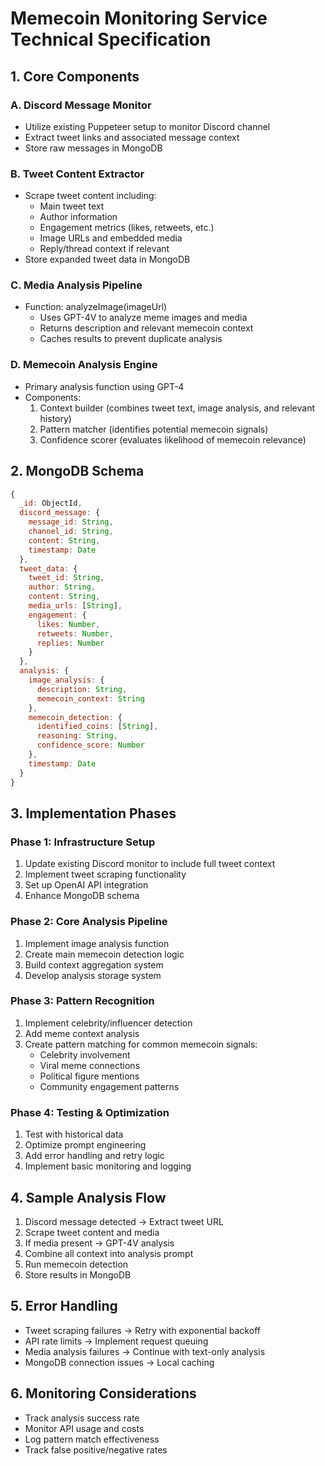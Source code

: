 # Memecoin Monitoring Service Technical Specification

## 1. Core Components

### A. Discord Message Monitor
- Utilize existing Puppeteer setup to monitor Discord channel
- Extract tweet links and associated message context
- Store raw messages in MongoDB

### B. Tweet Content Extractor
- Scrape tweet content including:
  - Main tweet text
  - Author information
  - Engagement metrics (likes, retweets, etc.)
  - Image URLs and embedded media
  - Reply/thread context if relevant
- Store expanded tweet data in MongoDB

### C. Media Analysis Pipeline
- Function: analyzeImage(imageUrl)
  - Uses GPT-4V to analyze meme images and media
  - Returns description and relevant memecoin context
  - Caches results to prevent duplicate analysis

### D. Memecoin Analysis Engine
- Primary analysis function using GPT-4
- Components:
  1. Context builder (combines tweet text, image analysis, and relevant history)
  2. Pattern matcher (identifies potential memecoin signals)
  3. Confidence scorer (evaluates likelihood of memecoin relevance)

## 2. MongoDB Schema
```javascript
{
  _id: ObjectId,
  discord_message: {
    message_id: String,
    channel_id: String,
    content: String,
    timestamp: Date
  },
  tweet_data: {
    tweet_id: String,
    author: String,
    content: String,
    media_urls: [String],
    engagement: {
      likes: Number,
      retweets: Number,
      replies: Number
    }
  },
  analysis: {
    image_analysis: {
      description: String,
      memecoin_context: String
    },
    memecoin_detection: {
      identified_coins: [String],
      reasoning: String,
      confidence_score: Number
    },
    timestamp: Date
  }
}
```

## 3. Implementation Phases

### Phase 1: Infrastructure Setup
1. Update existing Discord monitor to include full tweet context
2. Implement tweet scraping functionality
3. Set up OpenAI API integration
4. Enhance MongoDB schema

### Phase 2: Core Analysis Pipeline
1. Implement image analysis function
2. Create main memecoin detection logic
3. Build context aggregation system
4. Develop analysis storage system

### Phase 3: Pattern Recognition
1. Implement celebrity/influencer detection
2. Add meme context analysis
3. Create pattern matching for common memecoin signals:
   - Celebrity involvement
   - Viral meme connections
   - Political figure mentions
   - Community engagement patterns

### Phase 4: Testing & Optimization
1. Test with historical data
2. Optimize prompt engineering
3. Add error handling and retry logic
4. Implement basic monitoring and logging

## 4. Sample Analysis Flow

1. Discord message detected → Extract tweet URL
2. Scrape tweet content and media
3. If media present → GPT-4V analysis
4. Combine all context into analysis prompt
5. Run memecoin detection
6. Store results in MongoDB

## 5. Error Handling

- Tweet scraping failures → Retry with exponential backoff
- API rate limits → Implement request queuing
- Media analysis failures → Continue with text-only analysis
- MongoDB connection issues → Local caching

## 6. Monitoring Considerations

- Track analysis success rate
- Monitor API usage and costs
- Log pattern match effectiveness
- Track false positive/negative rates